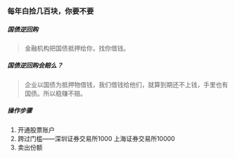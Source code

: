 ### 每年白捡几百块，你要不要

##### 国债逆回购
> 金融机构把国债抵押给你，找你借钱。

##### 国债逆回购会赔么？
> 企业以国债为抵押物借钱，我们借钱给他们，就算到期还不上钱，手里也有国债。所以稳赚不赔。

##### 操作步骤
1. 开通股票账户
2. 跨过门槛——深圳证券交易所1000 上海证券交易所10000
3. 卖出份额


















